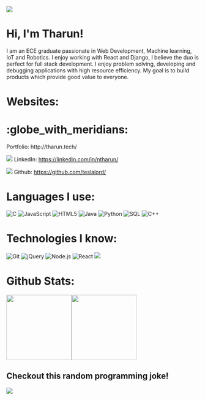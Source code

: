 ![](https://arturssmirnovs.github.io/github-profile-readme-generator/images/banner.png)

# Hi, I'm Tharun!
I am an ECE graduate passionate in Web Development, Machine learning, IoT and Robotics. I enjoy working with React and Django, I believe the duo is perfect for full stack development. I enjoy problem solving, developing and debugging applications with high resource efficiency. My goal is to build products which provide good value to everyone.

# Websites:

<h1>:globe_with_meridians:</h1>  Portfolio: http://tharun.tech/ 

![](https://img.shields.io/badge/-000000?style=flat&logo=Linkedin) LinkedIn: https://linkedin.com/in/ntharun/ 

![](https://img.shields.io/badge/-000000?style=flat&logo=git&logoColor=F05032) Github: https://github.com/teslalord/

# Languages I use:

![C](https://img.shields.io/badge/-C-ffffff?style=flat&logo=C&logoColor=000000)
![JavaScript](https://img.shields.io/badge/-JavaScript-ffffff?style=flat&logo=javascript&logoColor=000000)
![HTML5](https://img.shields.io/badge/-HTML5-ffffff?style=flat&logo=HTML5)
![Java](https://img.shields.io/badge/-Java-ffffff?style=flat&logo=Java&logoColor=007396)
![Python](https://img.shields.io/badge/-Python-ffffff?style=flat&logo=python)
![SQL](https://img.shields.io/badge/-SQL-ffffff?style=flat&logo=MySQL)
![C++](https://img.shields.io/badge/-C++-ffffff?style=flat&logo=C%2B%2B&logoColor=00599C)

# Technologies I know:

![Git](https://img.shields.io/badge/-Git-ffffff?style=flat&logo=git&logoColor=F05032)
![jQuery](https://img.shields.io/badge/-jQuery-ffffff?style=flat&logo=jQuery&logoColor=0769AD)
![Node.js](https://img.shields.io/badge/-Node.js-ffffff?style=flat&logo=node.js&logoColor=339933)
![React](https://img.shields.io/badge/-React-ffffff?style=flat&logo=React&logoColor=61DAFB)
![](https://img.shields.io/badge/-Linkedin-ffffff?style=flat&logo=Linkedin&logoColor=000000)



# Github Stats:

<img align="" height='170px' src="https://github-readme-stats.vercel.app/api?username=teslalord&show_icons=true&include_all_commits=true&line_height=21&theme=radical" /><img align="" height='170px' src="https://github-readme-stats.vercel.app/api/top-langs/?username=teslalord&layout=compact&theme=radical" />

## Checkout this random programming joke!
![](https://readme-jokes.vercel.app/api)
